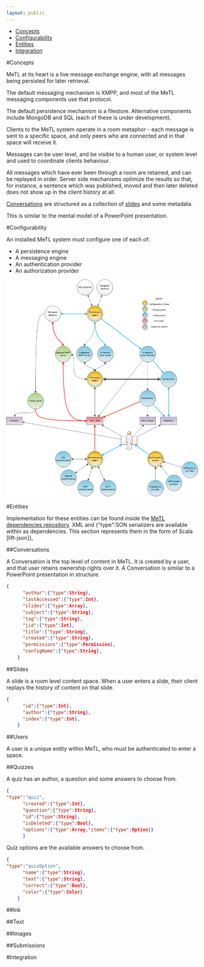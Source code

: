 ```yaml
---
layout: public
---
```


* [Concepts](#concepts)
* [Configurability](#configurability)
* [Entities](#entities)
* [Integration](#integration)

#Concepts

MeTL at its heart is a live message exchange engine, with all messages being persisted for later retrieval.

The default messaging mechanism is XMPP, and most of the MeTL messaging components use that protocol.

The default persistence mechanism is a filestore.  Alternative components include MongoDB and SQL (each of these is under development).

Clients to the MeTL system operate in a room metaphor - each message is sent to a specific space, and only peers who are connected and in that space will receive it.

Messages can be user level, and be visible to a human user, or system level and used to coordinate clients behaviour.

All messages which have ever been through a room are retained, and can be replayed in order.  Server side mechanisms optimize the results so that, for instance, a sentence which was published, moved and then later deleted does not show up in the client history at all.

[Conversations](#conversations) are structured as a collection of [slides](#slides) and some metadata.

This is similar to the mental model of a PowerPoint presentation.

#Configurability

An installed MeTL system must configure one of each of:

* A persistence engine
* A messaging engine
* An authentication provider
* An authorization provider

[configurationArchitecture]: images/configurationArchitecture.png "Configuration architecture"
![A component diagram of MeTL, demonstrating configuration points][configurationArchitecture]

#Entities

Implementation for these entities can be found inside the [MeTL dependencies repository](https://github.com/StackableRegiments/dependencies/blob/master/MeTLData/MeTLData/src/main/scala/metlDataTypes.scala).  XML and {"type":SON serializers are available within as dependencies.  This section represents them in the form of Scala [lift-json]},

##Conversations

A Conversation is the top level of content in MeTL.  It is created by a user, and that user retains ownership rights over it.  A Conversation is similar to a PowerPoint presentation in structure.

```json
{
      "author":{"type":String},
      "lastAccessed":{"type":Int},
      "slides":{"type":Array},
      "subject":{"type":String},
      "tag":{"type":String},
      "jid":{"type":Int},
      "title":{"type":String},
      "created":{"type":String},
      "permissions":{"type":Permission},
      "configName":{"type":String},
    }
```

##Slides

A slide is a room level content space.  When a user enters a slide, their client replays the history of content on that slide.

```json
{
      "id":{"type":Int},
      "author":{"type":String},
      "index":{"type":Int},
    }
```

##Users

A user is a unique entity within MeTL, who must be authenticated to enter a space.

##Quizzes

A quiz has an author, a question and some answers to choose from.

```json
{
"type":"quiz",
      "created":{"type":Int},
      "question":{"type":String},
      "id":{"type":String},
      "isDeleted":{"type":Bool},
      "options":{"type":Array,"items":{"type":Option}}
      }
```

Quiz options are the available answers to choose from.

```json
{
"type":"quizOption",
      "name":{"type":String},
      "text":{"type":String},
      "correct":{"type":Bool},
      "color":{"type":Color}
    }
```

##Ink

##Text

##Images

##Submissions

#Integration
